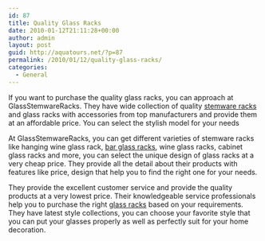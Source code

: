 ```yaml
---
id: 87
title: Quality Glass Racks
date: 2010-01-12T21:11:28+00:00
author: admin
layout: post
guid: http://aquatours.net/?p=87
permalink: /2010/01/12/quality-glass-racks/
categories:
  - General
---
```

If you want to purchase the quality glass racks, you can approach at GlassStemwareRacks. They have wide collection of quality [stemware racks](http://www.glassstemwareracks.com/) and glass racks with accessories from top manufacturers and provide them at an affordable price. You can select the stylish model for your needs

At GlassStemwareRacks, you can get different varieties of stemware racks like hanging wine glass rack, [bar glass racks](http://www.glassstemwareracks.com/), wine glass racks, cabinet glass racks and more, you can select the unique design of glass racks at a very cheap price. They provide all the detail about their products with features like price, design that help you to find the right one for your needs.

They provide the excellent customer service and provide the quality products at a very lowest price. Their knowledgeable service professionals help you to purchase the right [glass racks](http://www.glassstemwareracks.com/) based on your requirements. They have latest style collections, you can choose your favorite style that you can put your glasses properly as well as perfectly suit for your home decoration.